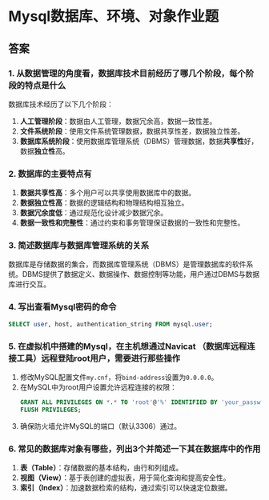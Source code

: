 <!--
 * @Description: 
 * @Author: FallCicada
 * @Date: 2024-10-28 19:40:43
 * @LastEditors: FallCicada
 * @LastEditTime: 2024-10-30 12:54:36
 * @: 無限進步
-->
# Mysql数据库、环境、对象作业题
## 答案

### 1. 从数据管理的角度看，数据库技术目前经历了哪几个阶段，每个阶段的特点是什么

数据库技术经历了以下几个阶段：
1. **人工管理阶段**：数据由人工管理，数据冗余高，数据一致性差。
2. **文件系统阶段**：使用文件系统管理数据，数据共享性差，数据独立性差。
3. **数据库系统阶段**：使用数据库管理系统（DBMS）管理数据，数据**共享性**好，数据**独立性**高。

### 2. 数据库的主要特点有

1. **数据共享性高**：多个用户可以共享使用数据库中的数据。
2. **数据独立性高**：数据的逻辑结构和物理结构相互独立。
3. **数据冗余度低**：通过规范化设计减少数据冗余。
4. **数据一致性和完整性**：通过约束和事务管理保证数据的一致性和完整性。

### 3. 简述数据库与数据库管理系统的关系

数据库是存储数据的集合，而数据库管理系统（DBMS）是管理数据库的软件系统。DBMS提供了数据定义、数据操作、数据控制等功能，用户通过DBMS与数据库进行交互。

### 4. 写出查看Mysql密码的命令

```sql
SELECT user, host, authentication_string FROM mysql.user;
```

### 5. 在虚拟机中搭建的Mysql，在主机想通过Navicat （数据库远程连接工具）远程登陆root用户，需要进行那些操作

1. 修改MySQL配置文件`my.cnf`，将`bind-address`设置为`0.0.0.0`。
2. 在MySQL中为root用户设置允许远程连接的权限：
    ```sql
    GRANT ALL PRIVILEGES ON *.* TO 'root'@'%' IDENTIFIED BY 'your_password' WITH GRANT OPTION;
    FLUSH PRIVILEGES;
    ```
3. 确保防火墙允许MySQL的端口（默认3306）通过。

### 6. 常见的数据库对象有哪些，列出3个并简述一下其在数据库中的作用

1. **表（Table）**：存储数据的基本结构，由行和列组成。
2. **视图（View）**：基于表创建的虚拟表，用于简化查询和提高安全性。
3. **索引（Index）**：加速数据检索的结构，通过索引可以快速定位数据。


